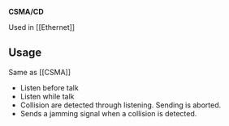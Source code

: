 **CSMA/CD**

Used in [[Ethernet]]

## Usage

Same as [[CSMA]]

- Listen before talk
- Listen while talk
- Collision are detected through listening. Sending is aborted.
- Sends a jamming signal when a collision is detected.
